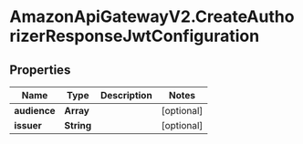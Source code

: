 # AmazonApiGatewayV2.CreateAuthorizerResponseJwtConfiguration

## Properties

Name | Type | Description | Notes
------------ | ------------- | ------------- | -------------
**audience** | **Array** |  | [optional] 
**issuer** | **String** |  | [optional] 


